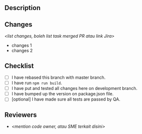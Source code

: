 ## Description

*<konteks dari pull request>*

## Changes

*<list changes, boleh list task merged PR atau link Jira>*

- changes 1
- changes 2

## Checklist

- [ ] I have rebased this branch with master branch.
- [ ] I have run `npm run build`.
- [ ] I have put and tested all changes here on development branch.
- [ ] I have bumped up the version on package.json file.
- [ ] [optional] I have made sure all tests are passed by QA.

## Reviewers

- *<mention code owner, atau SME terkait disini>*

